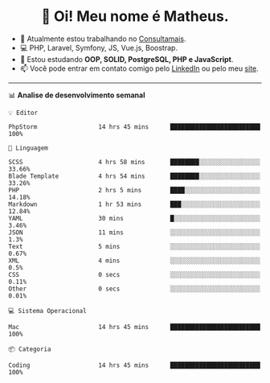 <h1 align="center">👋 Oi! Meu nome é Matheus.</h1>

- 🔭  Atualmente estou trabalhando no [Consultamais](https://consultamais.com.br/).
- 💻  PHP, Laravel, Symfony, JS, Vue.js, Boostrap.
- 🌱  Estou estudando **OOP, SOLID, PostgreSQL, PHP e JavaScript**.
- 📫  Você pode entrar em contato comigo pelo [LinkedIn](https://www.linkedin.com/in/matheuscamargoxavier/) ou pelo meu [site](https://matheuscamargo.co).

-------

📊  **Analise de desenvolvimento semanal**
```text
💡 Editor

PhpStorm                 14 hrs 45 mins      █████████████████████████       100%
```
```text
💬 Linguagem

SCSS                     4 hrs 58 mins       ████████░░░░░░░░░░░░░░░░░     33.66%
Blade Template           4 hrs 54 mins       ████████░░░░░░░░░░░░░░░░░     33.26%
PHP                      2 hrs 5 mins        ████░░░░░░░░░░░░░░░░░░░░░     14.18%
Markdown                 1 hr 53 mins        ███░░░░░░░░░░░░░░░░░░░░░░     12.84%
YAML                     30 mins             █░░░░░░░░░░░░░░░░░░░░░░░░      3.46%
JSON                     11 mins             ░░░░░░░░░░░░░░░░░░░░░░░░░       1.3%
Text                     5 mins              ░░░░░░░░░░░░░░░░░░░░░░░░░      0.67%
XML                      4 mins              ░░░░░░░░░░░░░░░░░░░░░░░░░       0.5%
CSS                      0 secs              ░░░░░░░░░░░░░░░░░░░░░░░░░      0.11%
Other                    0 secs              ░░░░░░░░░░░░░░░░░░░░░░░░░      0.01%
```
```text
💻 Sistema Operacional

Mac                      14 hrs 45 mins      █████████████████████████       100%
```
```text
📦 Categoria

Coding                   14 hrs 45 mins      █████████████████████████       100%
```
